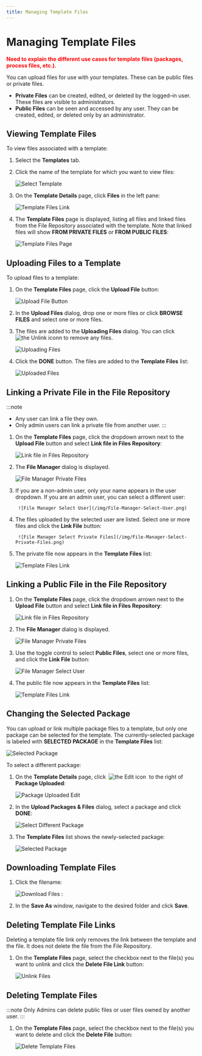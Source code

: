 ```yaml
---
title: Managing Template Files
---
```


# Managing Template Files


**<font color="red">Need to explain the different use cases for template files (packages, process files, etc.).</font>**

You can upload files for use with your templates. These can be public files or private files.

* **Private Files** can be created, edited, or deleted by the logged–in user. These files are visible to administrators.
* **Public Files** can be seen and accessed by any user. They can be created, edited, or deleted only by an administrator.

## Viewing Template Files

To view files associated with a template:

1. Select the **Templates** tab.
2. Click the name of the template for which you want to view files:

   ![Select Template](/img/Template-Select.png)

3. On the **Template Details** page, click **Files** in the left pane:
   
   ![Template Files Link](/img/Template-Files-Link.png)

4. The **Template Files** page is displayed, listing all files and linked files from the File Repository associated with the template. Note that linked files will show **FROM PRIVATE FILES** or **FROM PUBLIC FILES**:

   ![Template Files Page](/img/Template-Files-Page-With-Annotations.png)

## Uploading Files to a Template

To upload files to a template:

1. On the **Template Files** page, click the **Upload File** button:
   
   ![Upload File Button](/img/Template-Upload-File-Button.png)
2. In the **Upload Files** dialog, drop one or more files or click **BROWSE FILES** and select one or more files.
3. The files are added to the **Uploading Files** dialog. You can click <img src="/img/icons/unlink.png" className="icon" alt="the Unlink iconn"/> to remove any files.

   ![Uploading Files](/img/Uploading-Files-Dialog.png)
4. Click the **DONE** button. The files are added to the **Template Files** list:

   ![Uploaded Files](/img/Template-Uploaded-Files.png)

## Linking a Private File in the File Repository

:::note
* Any user can link a file they own. 
* Only admin users can link a private file from another user.
:::

1. On the **Template Files** page, click the dropdown arrown next to the **Upload File** button and select **Link file in Files Repository**:
   
   ![Link file in Files Repository](/img/Template-Link-File-in-Files-Repository.png)
2. The **File Manager** dialog is displayed.

   ![File Manager Private Files](/img/File-Manager-Private.png)

3. If you are a non-admin user, only your name appears in the user dropdown. If you are an admin user, you can select a different user:
  
        ![File Manager Select User](/img/File-Manager-Select-User.png)
4. The files uploaded by the selected user are listed. Select one or more files and click the **Link File** button:

        ![File Manager Select Private Files](/img/File-Manager-Select-Private-Files.png)
5. The private file now appears in the **Template Files** list:

   ![Template Files Link](/img/Template-Files-Private-File.png)

## Linking a Public File in the File Repository

1. On the **Template Files** page, click the dropdown arrown next to the **Upload File** button and select **Link file in Files Repository**:
   
   ![Link file in Files Repository](/img/Link-File-in-Files-Repository.png)
2. The **File Manager** dialog is displayed.

   ![File Manager Private Files](/img/File-Manager-Private.png)
3. Use the toggle control to select  **Public Files**, select one or more files, and click the **Link File** button:

   ![File Manager Select User](/img/File-Manager-Select-Public-File.png)
4. The public file now appears in the **Template Files** list:

   ![Template Files Link](/img/Template-Files-Public-File.png)

## Changing the Selected Package

You can upload or link multiple package files to a template, but only one package can be selected for the template. The currently-selected package is labeled with **SELECTED PACKAGE** in the **Template Files** list:

   ![Selected Package](/img/Template-Selected-Package.png)

To select a different package:

1. On the **Template Details** page, click &nbsp;![the Edit icon](/img/icons/edit-icon.png)&nbsp; to the right of **Package Uploaded**:

   ![Package Uploaded Edit](/img/Template-Package-Uploaded-Edit.png)
2. In the **Upload Packages & Files** dialog, select a package and click **DONE**:

   ![Select Different Package](/img/Selected-Package-Change.png)
3. The **Template Files** list shows the newly-selected package:

   ![Selected Package](/img/Template-Selected-Package-Changed.png)

## Downloading Template Files

1. Click the filename:

   ![Download Files](/img/Template-Download-File.png)&nbsp;:
2. In the **Save As** window, navigate to the desired folder and click **Save**.
 
## Deleting Template File Links

Deleting a template file link only removes the link between the template and the file. It does not delete the file from the File Repository.

1. On the **Template Files** page, select the checkbox next to the file(s) you want to unlink and click the **Delete File Link** button:
   
   ![Unlink Files](/img/Template-Unlink-Files.png)

## Deleting Template Files

:::note
Only Admins can delete public files or user files owned by another user.
:::

1. On the **Template Files** page, select the checkbox next to the file(s) you want to delete and click the **Delete File** button:

   ![Delete Template Files](/img/Delete-Template-Files.png)

